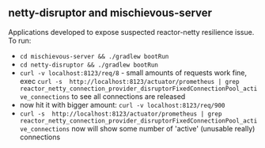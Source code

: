 ## netty-disruptor and mischievous-server
Applications developed to expose suspected reactor-netty resilience issue. 
To run:
- `cd mischievous-server && ./gradlew bootRun`
- `cd netty-disruptor && ./gradlew bootRun`
- `curl -v localhost:8123/req/8` - small amounts of requests work fine, exec `curl -s  http://localhost:8123/actuator/prometheus | grep reactor_netty_connection_provider_disruptorFixedConnectionPool_active_connections` to see all connections are released
- now hit it with bigger amount: `curl -v localhost:8123/req/900`
- `curl -s  http://localhost:8123/actuator/prometheus | grep reactor_netty_connection_provider_disruptorFixedConnectionPool_active_connections` now will show some number of 'active' (unusable really)  connections 
